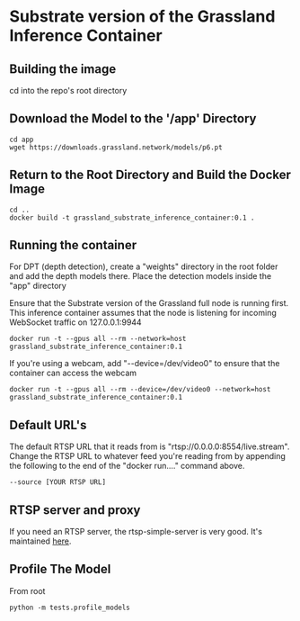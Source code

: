 # Substrate version of the Grassland Inference Container

## Building the image

cd into the repo's root directory

## Download the Model to the '/app' Directory

```
cd app
wget https://downloads.grassland.network/models/p6.pt

```
## Return to the Root Directory and Build the Docker Image

```
cd ..
docker build -t grassland_substrate_inference_container:0.1 .
```

## Running the container

For DPT (depth detection), create a "weights" directory in the root folder and add the depth models there.
Place the detection models inside the "app" directory

Ensure that the Substrate version of the Grassland full node is running first. This inference container assumes that the node is listening for incoming WebSocket traffic on 127.0.0.1:9944

```
docker run -t --gpus all --rm --network=host grassland_substrate_inference_container:0.1
```

If you're using a webcam, add "--device=/dev/video0" to ensure that the container can access the webcam 
```
docker run -t --gpus all --rm --device=/dev/video0 --network=host grassland_substrate_inference_container:0.1
```

## Default URL's

The default RTSP URL that it reads from is "rtsp://0.0.0.0:8554/live.stream". Change the RTSP URL to whatever feed you're reading from by appending the following to the end of the "docker run...." command above.

```
--source [YOUR RTSP URL]
```

## RTSP server and proxy

If you need an RTSP server, the rtsp-simple-server is very good. It's maintained [here](https://github.com/aler9/rtsp-simple-server).



## Profile The Model

From root 

```
python -m tests.profile_models
```
